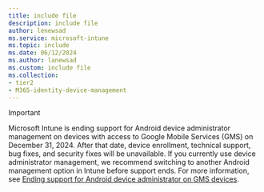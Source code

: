 ```yaml
---
title: include file
description: include file
author: lenewsad
ms.service: microsoft-intune
ms.topic: include
ms.date: 06/12/2024
ms.author: lanewsad
ms.custom: include file
ms.collection:
- tier2
- M365-identity-device-management
---
```


> [!IMPORTANT]
> Microsoft Intune is ending support for Android device administrator management on devices with access to Google Mobile Services (GMS) on December 31, 2024. After that date, device enrollment, technical support, bug fixes, and security fixes will be unavailable. If you currently use device administrator management, we recommend switching to another Android management option in Intune before support ends. For more information, see [Ending support for Android device administrator on GMS devices](https://techcommunity.microsoft.com/t5/intune-customer-success/microsoft-intune-ending-support-for-android-device-administrator/ba-p/3915443).  
